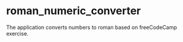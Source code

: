 # roman_numeric_converter
The application converts numbers to roman based on freeCodeCamp exercise.
